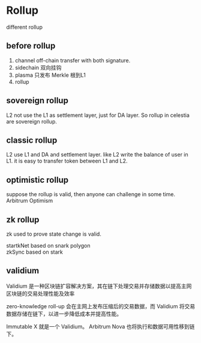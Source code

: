 # Rollup

different rollup

## before rollup
1. channel  off-chain transfer with both signature. 
2. sidechain  双向挂钩
3. plasma 只发布 Merkle 根到L1
4. rollup

## sovereign rollup
L2 not use the L1 as settlement layer, just for DA layer.
So rollup in celestia are sovereign rollup.

## classic rollup
L2 use L1 and DA and settlement layer.
like L2 write the balance of user in L1. it is easy to transfer token between L1 and L2.

## optimistic rollup 
suppose the rollup is valid, then anyone can challenge in some time.
Arbitrum
Optimism


## zk rollup
zk used to prove state change is valid.

startkNet based on snark
polygon   
zkSync   based on stark



## validium
Validium 是一种区块链扩容解决方案，其在链下处理交易并存储数据以提高主网区块链的交易处理性能及效率


zero-knowledge roll-up 会在主网上发布压缩后的交易数据，而 Validium 将交易数据存储在链下，以进一步降低成本并提高性能。

Immutable X 就是一个 Validium。 Arbitrum Nova 也将执行和数据可用性移到链下。

